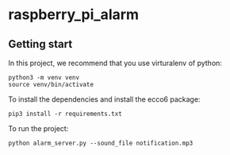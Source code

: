 # raspberry_pi_alarm
## Getting start

In this project, we recommend that you use virturalenv of python:
```
python3 -m venv venv
source venv/bin/activate 
```
To install the dependencies and install the ecco6 package: 
```
pip3 install -r requirements.txt
```
To run the project:
```
python alarm_server.py --sound_file notification.mp3 
```
